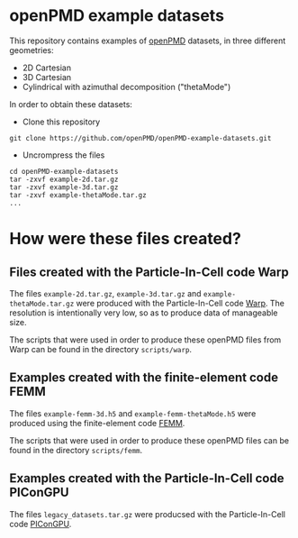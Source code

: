 # openPMD example datasets

This repository contains examples of [openPMD](http://www.openpmd.org/#/start) datasets, in three different geometries:
- 2D Cartesian
- 3D Cartesian
- Cylindrical with azimuthal decomposition ("thetaMode")

In order to obtain these datasets:
- Clone this repository
```
git clone https://github.com/openPMD/openPMD-example-datasets.git
```
- Uncrompress the files
```
cd openPMD-example-datasets
tar -zxvf example-2d.tar.gz
tar -zxvf example-3d.tar.gz
tar -zxvf example-thetaMode.tar.gz
...
```

# How were these files created?

## Files created with the Particle-In-Cell code Warp

The files `example-2d.tar.gz`, `example-3d.tar.gz` and `example-thetaMode.tar.gz` were produced with the Particle-In-Cell code
[Warp](https://bitbucket.org/berkeleylab/warp). The resolution is intentionally very low, so as to produce data of manageable size.

The scripts that were used in order to produce these openPMD files from Warp can be found in the directory `scripts/warp`.

## Examples created with the finite-element code FEMM

The files `example-femm-3d.h5` and `example-femm-thetaMode.h5` were produced using the finite-element code [FEMM](https://www.femm.info/wiki/HomePage).

The scripts that were used in order to produce these openPMD files can be found in the directory `scripts/femm`.

## Examples created with the Particle-In-Cell code PIConGPU

The files `legacy_datasets.tar.gz` were producsed with the Particle-In-Cell code [PIConGPU](https://picongpu.readthedocs.io).
